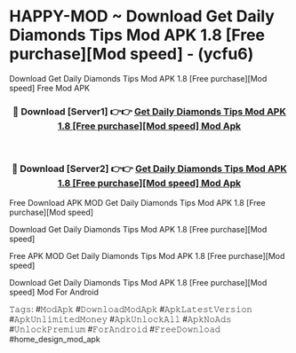 # HAPPY-MOD ~ Download Get Daily Diamonds Tips Mod APK 1.8 [Free purchase][Mod speed] - (ycfu6)
Download Get Daily Diamonds Tips Mod APK 1.8 [Free purchase][Mod speed] Free Mod APK

<div align="center">
<h3>🔴 Download [Server1] 👉👉 <a href="https://apk-comot.site?title=Get_Daily_Diamonds_Tips_Mod_APK_1.8_[Free_purchase][Mod_speed]">Get Daily Diamonds Tips Mod APK 1.8 [Free purchase][Mod speed] Mod Apk</a></h3><br>

<h3>🔴 Download [Server2] 👉👉 <a href="https://apk-comot.site?title=Get_Daily_Diamonds_Tips_Mod_APK_1.8_[Free_purchase][Mod_speed]">Get Daily Diamonds Tips Mod APK 1.8 [Free purchase][Mod speed] Mod Apk</a></h3>
</div>


Free Download APK MOD Get Daily Diamonds Tips Mod APK 1.8 [Free purchase][Mod speed]

Download Get Daily Diamonds Tips Mod APK 1.8 [Free purchase][Mod speed] 

Free APK MOD Get Daily Diamonds Tips Mod APK 1.8 [Free purchase][Mod speed] 

Download Get Daily Diamonds Tips Mod APK 1.8 [Free purchase][Mod speed] Mod For Android

𝚃𝚊𝚐𝚜: #𝙼𝚘𝚍𝙰𝚙𝚔 #𝙳𝚘𝚠𝚗𝚕𝚘𝚊𝚍𝙼𝚘𝚍𝙰𝚙𝚔 #𝙰𝚙𝚔𝙻𝚊𝚝𝚎𝚜𝚝𝚅𝚎𝚛𝚜𝚒𝚘𝚗 #𝙰𝚙𝚔𝚄𝚗𝚕𝚒𝚖𝚒𝚝𝚎𝚍𝙼𝚘𝚗𝚎𝚢 #𝙰𝚙𝚔𝚄𝚗𝚕𝚘𝚌𝚔𝙰𝚕𝚕 #𝙰𝚙𝚔𝙽𝚘𝙰𝚍𝚜 #𝚄𝚗𝚕𝚘𝚌𝚔𝙿𝚛𝚎𝚖𝚒𝚞𝚖 #𝙵𝚘𝚛𝙰𝚗𝚍𝚛𝚘𝚒𝚍 #𝙵𝚛𝚎𝚎𝙳𝚘𝚠𝚗𝚕𝚘𝚊𝚍 #home_design_mod_apk